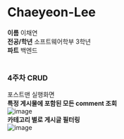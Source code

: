 # Chaeyeon-Lee
**이름** 이채연<br>
**전공/학년** 소프트웨어학부 3학년<br>
**파트** 백엔드<br><br>
### 4주차 CRUD<br>
포스트맨 실행화면<br>
**특정 게시물에 포함된 모든 comment 조회**<br>
![image](https://github.com/user-attachments/assets/ce69c644-7bc1-4c66-bda2-1392c8103004)
<br>
**카테고리 별로 게시글 필터링**<br>
![image](https://github.com/user-attachments/assets/4802c177-e619-47c9-bca0-add82ad5d2e4)
